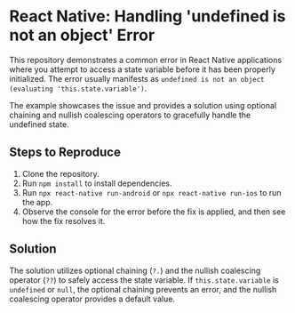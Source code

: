 # React Native: Handling 'undefined is not an object' Error

This repository demonstrates a common error in React Native applications where you attempt to access a state variable before it has been properly initialized. The error usually manifests as `undefined is not an object (evaluating 'this.state.variable')`.

The example showcases the issue and provides a solution using optional chaining and nullish coalescing operators to gracefully handle the undefined state.

## Steps to Reproduce

1. Clone the repository.
2. Run `npm install` to install dependencies.
3. Run `npx react-native run-android` or `npx react-native run-ios` to run the app.
4. Observe the console for the error before the fix is applied, and then see how the fix resolves it.

## Solution

The solution utilizes optional chaining (`?.`) and the nullish coalescing operator (`??`) to safely access the state variable.  If `this.state.variable` is `undefined` or `null`, the optional chaining prevents an error, and the nullish coalescing operator provides a default value.
